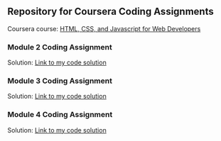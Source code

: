 ## Repository for Coursera Coding Assignments

Coursera course: [HTML, CSS, and Javascript for Web Developers](https://www.coursera.org/learn/html-css-javascript-for-web-developers/home/welcome)

### Module 2 Coding Assignment

Solution: [Link to my code solution](module2-solution/)

### Module 3 Coding Assignment

Solution: [Link to my code solution](module3-solution/)

### Module 4 Coding Assignment

Solution: [Link to my code solution](module4-solution/)
